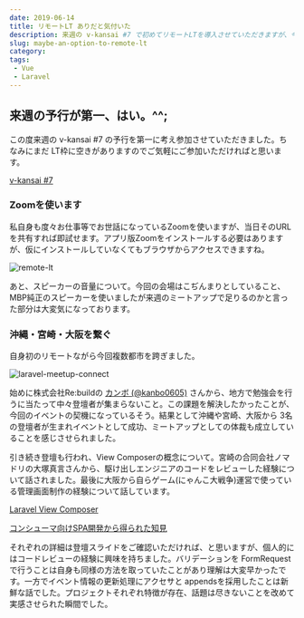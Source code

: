 ```yaml
---
date: 2019-06-14
title: リモートLT ありだと気付いた
description: 来週の v-kansai #7 で初めてリモートLTを導入させていただきますが、今回はその予行という位置付けの下で準備させていただきました。
slug: maybe-an-option-to-remote-lt
category: 
tags: 
 - Vue
 - Laravel
---
```


## 来週の予行が第一、はい。^^;

この度来週の v-kansai #7 の予行を第一に考え参加させていただきました。ちなみにまだ LT枠に空きがありますのでご気軽にご参加いただければと思います。

<a class="link-preview" href="https://vuekansai.connpass.com/event/127057/">v-kansai #7</a>

### Zoomを使います

私自身も度々お仕事等でお世話になっているZoomを使いますが、当日そのURLを共有すれば即試せます。アプリ版Zoomをインストールする必要はありますが、仮にインストールしていなくてもブラウザからアクセスできますね。

![remote-lt](//images.ctfassets.net/gzkue3szf85p/5eCzz5dF30i36kHSz4gBUq/70baeb713d2116646ad3696ac2cde283/remote_lt.png)

あと、スピーカーの音量について。今回の会場はこぢんまりとしていること、MBP純正のスピーカーを使いましたが来週のミートアップで足りるのかと言った部分は大変気になっております。

### 沖縄・宮崎・大阪を繋ぐ

自身初のリモートながら今回複数都市を跨ぎました。

![laravel-meetup-connect](//images.ctfassets.net/gzkue3szf85p/5rNA93SQDgmozkrRUExdvQ/6828392e3ba91800a051c2378e7267bb/laravel_meetup_connect.png)

始めに株式会社Re:buildの [カンボ (@kanbo0605)](https://twitter.com/kanbo0605) さんから、地方で勉強会を行うに当たって中々登壇者が集まらないこと。この課題を解決したかったことが、今回のイベントの契機になっているそう。結果として沖縄や宮崎、大阪から 3名の登壇者が生まれイベントとして成功、ミートアップとしての体裁も成立していることを感じさせられました。

引き続き登壇も行われ、View Composerの概念について。宮崎の合同会社ノマドリの大塚真言さんから、駆け出しエンジニアのコードをレビューした経験について話されました。最後に大阪から自らゲーム(にゃんこ大戦争)運営で使っている管理画面制作の経験について話しています。

<a class="link-preview" href="https://speakerdeck.com/bumptakayuki/laravel-viewcomposer">Laravel View Composer</a>

<a class="link-preview" href="https://slides.com/jiyuujin/20190131#/">コンシューマ向けSPA開発から得られた知見</a>

それぞれの詳細は登壇スライドをご確認いただければ、と思いますが、個人的にはコードレビューの経験に興味を持ちました。バリデーションを FormRequestで行うことは自身も同様の方法を取っていたことがあり理解は大変早かったです。一方でイベント情報の更新処理にアクセサと appendsを採用したことは新鮮な話でした。プロジェクトそれぞれ特徴が存在、話題は尽きないことを改めて実感させられた瞬間でした。
